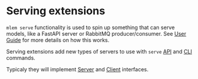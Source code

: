 # Serving extensions

`mlem serve` functionality is used to spin up something that can serve models,
like a FastAPI server or RabbitMQ producer/consumer. See
[User Guide](/doc/user-guide/serving) for more details on how this works.

Serving extensions add new types of servers to use with `serve`
[API](/doc/api-reference/serve) and [CLI](/doc/command-reference/serve)
commands.

Typicaly they will implement [Server](/doc/object-reference/mlem-abcs#builder)
and [Client](/doc/object-reference/mlem-abcs#client) interfaces.
